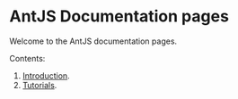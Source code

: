 # AntJS Documentation pages

Welcome to the AntJS documentation pages.

Contents:

  1. [Introduction](introduction/introduction.md).
  2. [Tutorials](tutorial/introduction.md).
